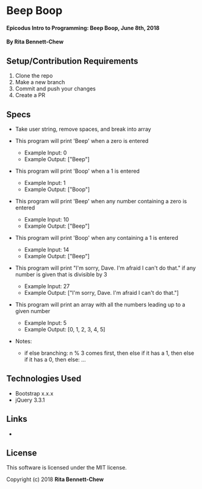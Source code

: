 # Beep Boop

#### Epicodus Intro to Programming: Beep Boop, June 8th, 2018

#### By Rita Bennett-Chew

## Setup/Contribution Requirements

1. Clone the repo
1. Make a new branch
1. Commit and push your changes
1. Create a PR

## Specs

* Take user string, remove spaces, and break into array

* This program will print 'Beep' when a zero is entered
  * Example Input: 0
  * Example Output: ["Beep"]
* This program will print 'Boop' when a 1 is entered
  * Example Input: 1
  * Example Output: ["Boop"]
* This program will print 'Beep' when any number containing a zero is entered
  * Example Input: 10
  * Example Output: ["Beep"]
* This program will print 'Boop' when any containing a 1 is entered
  * Example Input: 14
  * Example Output: ["Beep"]
* This program will print "I'm sorry, Dave. I'm afraid I can't do that." if any number is given that is divisible by 3
  * Example Input: 27
  * Example Output: ["I'm sorry, Dave. I'm afraid I can't do that."]
* This program will print an array with all the numbers leading up to a given number
  * Example Input: 5
  * Example Output: [0, 1, 2, 3, 4, 5]

* Notes:
  * if else branching: n % 3 comes first, then else if it has a 1, then else if it has a 0, then else: ...


## Technologies Used

* Bootstrap x.x.x
* jQuery 3.3.1

## Links

*

## License

This software is licensed under the MIT license.

Copyright (c) 2018 **Rita Bennett-Chew**
